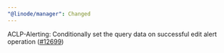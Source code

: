 ```yaml
---
"@linode/manager": Changed
---
```


ACLP-Alerting: Conditionally set the query data on successful edit alert operation ([#12699](https://github.com/linode/manager/pull/12699))
